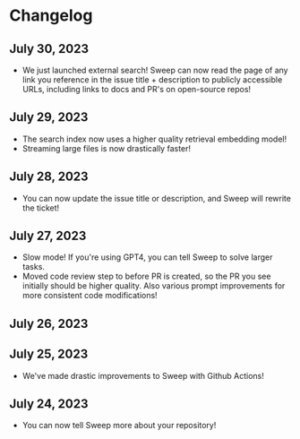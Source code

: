 # Changelog

## July 30, 2023
- We just launched external search! Sweep can now read the page of any link you reference in the issue title + description to publicly accessible URLs, including links to docs and PR's on open-source repos!

## July 29, 2023
- The search index now uses a higher quality retrieval embedding model!
- Streaming large files is now drastically faster!

## July 28, 2023
- You can now update the issue title or description, and Sweep will rewrite the ticket!

## July 27, 2023
- Slow mode! If you're using GPT4, you can tell Sweep to solve larger tasks.
- Moved code review step to before PR is created, so the PR you see initially should be higher quality. Also various prompt improvements for more consistent code modifications!

## July 26, 2023

## July 25, 2023
- We've made drastic improvements to Sweep with Github Actions!

## July 24, 2023
- You can now tell Sweep more about your repository!
